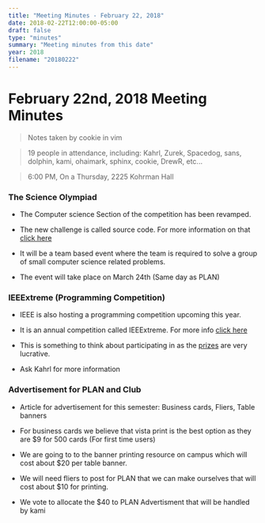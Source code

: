 ```yaml
---
title: "Meeting Minutes - February 22, 2018"
date: 2018-02-22T12:00:00-05:00
draft: false
type: "minutes"
summary: "Meeting minutes from this date"
year: 2018
filename: "20180222"
---
```


# February 22nd, 2018 Meeting Minutes
> Notes taken by cookie in vim

> 19 people in attendance, including: Kahrl, Zurek, Spacedog, sans, dolphin, kami, ohaimark, sphinx, cookie, DrewR, etc...

> 6:00 PM, On a Thursday, 2225 Kohrman Hall

### The Science Olympiad

- The Computer science Section of the competition has been revamped.

- The new challenge is called source code. For more information on that [click here](https://scienceolympiad.msu.edu/about/source-code)

- It will be a team based event where the team is required to solve a group of small computer science related problems.

- The event will take place on March 24th (Same day as PLAN)

### IEEExtreme (Programming Competition)

- IEEE is also hosting a programming competition upcoming this year.

- It is an annual competition called IEEExtreme. For more info [click here](https://www.ieee.org/membership_services/membership/students/competitions/xtreme/index.html)

- This is something to think about participating in as the [prizes](https://www.ieee.org/membership_services/membership/students/competitions/xtreme_prizes.html) are very lucrative. 
- Ask Kahrl for more information

### Advertisement for PLAN and Club

- Article for advertisement for this semester: Business cards, Fliers, Table banners

- For business cards we believe that vista print is the best option as they are $9 for 500 cards (For first time users) 

- We are going to to the banner printing resource on campus which will cost about $20 per table banner.

- We will need fliers to post for PLAN that we can make ourselves that will cost about $10 for printing.

- We vote to allocate the $40 to PLAN Advertisment that will be handled by kami
